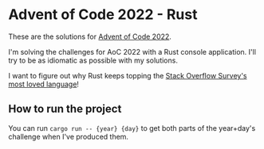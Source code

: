 # Advent of Code 2022 - Rust

These are the solutions for [Advent of Code 2022](https://adventofcode.com/2022).

I'm solving the challenges for AoC 2022 with a Rust console application. I'll try to be as idiomatic as possible with my solutions.

I want to figure out why Rust keeps topping the [Stack Overflow Survey's most loved language](https://survey.stackoverflow.co/2022/#section-most-loved-dreaded-and-wanted-programming-scripting-and-markup-languages)!

## How to run the project

You can run `cargo run -- {year} {day}` to get both parts of the year+day's challenge when I've produced them.
